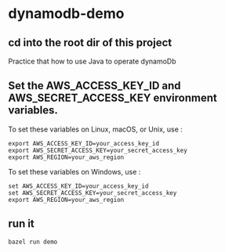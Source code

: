 # dynamodb-demo
## cd into the root dir of this project
Practice that how to use Java to operate dynamoDb
## Set the AWS_ACCESS_KEY_ID and AWS_SECRET_ACCESS_KEY environment variables.
To set these variables on Linux, macOS, or Unix, use :
```
export AWS_ACCESS_KEY_ID=your_access_key_id
export AWS_SECRET_ACCESS_KEY=your_secret_access_key
export AWS_REGION=your_aws_region
```
To set these variables on Windows, use :
```
set AWS_ACCESS_KEY_ID=your_access_key_id
set AWS_SECRET_ACCESS_KEY=your_secret_access_key
export AWS_REGION=your_aws_region
```

## run it
```
bazel run demo
```
